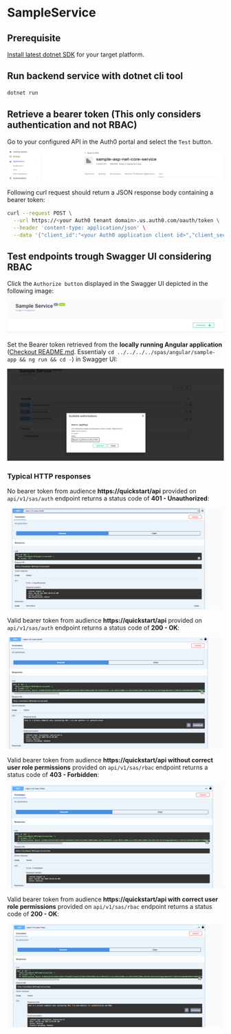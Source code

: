 # SampleService

## Prerequisite

[Install latest dotnet SDK](https://dotnet.microsoft.com/en-us/download) for your target platform.

## Run backend service with dotnet cli tool

```sh
dotnet run
```

## Retrieve a bearer token (This only considers authentication and not RBAC)

Go to your configured API in the Auth0 portal and select the `Test` button. 

![Auth0 portal view with test button](./images/auth0-portal-view001.PNG)

Following curl request should return a JSON response body containing a bearer token:

```sh
curl --request POST \
  --url https://<your Auth0 tenant domain>.us.auth0.com/oauth/token \
  --header 'content-type: application/json' \
  --data '{"client_id":"<your Auth0 application client id>","client_secret":"<your Auth0 application client secret>","audience":"<your Auth0 applicatio audience, e.g. https://quickstart/api>","grant_type":"client_credentials"}'
```

## Test endpoints trough Swagger UI considering RBAC

Click the `Authorize button` displayed in the Swagger UI depicted in the following image: 

![Click on the swagger UI authorization button](./images/swagger-ui-authorization-button.PNG)

Set the Bearer token retrieved from the **locally running Angular application** ([Checkout README.md](../../../../spas/angular/sample-app/README.md). Essentialy `cd ../../../../spas/angular/sample-app && ng run && cd -`) in Swagger UI:

![Set bearer token retrieved from ](./images/set-bearer-token.PNG)

### Typical HTTP responses

No bearer token from audience **https://quickstart/api** provided on `api/v1/sas/auth` endpoint returns a status code of **401 - Unauthorized**:

![401 response](./images/401-response.PNG)

Valid bearer token from audience **https://quickstart/api** provided on `api/v1/sas/auth` endpoint returns a status code of **200 - OK**:

![200 response](./images/200-response-auth-endpoint.PNG)

Valid bearer token from audience **https://quickstart/api without correct user role permissions** provided on `api/v1/sas/rbac` endpoint returns a status code of **403 - Forbidden**:

![403 response](./images/403-response.PNG)

Valid bearer token from audience **https://quickstart/api with correct user role permissions** provided on `api/v1/sas/rbac` endpoint returns a status code of **200 - OK**:

![200 response](./images/200-response-rbac-endpoint.PNG)